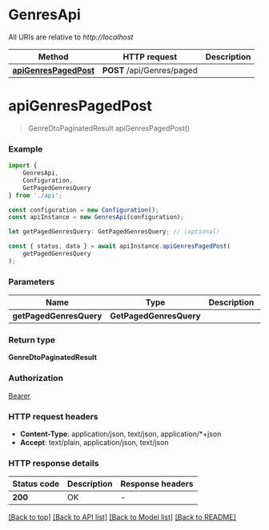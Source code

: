 # GenresApi

All URIs are relative to *http://localhost*

|Method | HTTP request | Description|
|------------- | ------------- | -------------|
|[**apiGenresPagedPost**](#apigenrespagedpost) | **POST** /api/Genres/paged | |

# **apiGenresPagedPost**
> GenreDtoPaginatedResult apiGenresPagedPost()


### Example

```typescript
import {
    GenresApi,
    Configuration,
    GetPagedGenresQuery
} from './api';

const configuration = new Configuration();
const apiInstance = new GenresApi(configuration);

let getPagedGenresQuery: GetPagedGenresQuery; // (optional)

const { status, data } = await apiInstance.apiGenresPagedPost(
    getPagedGenresQuery
);
```

### Parameters

|Name | Type | Description  | Notes|
|------------- | ------------- | ------------- | -------------|
| **getPagedGenresQuery** | **GetPagedGenresQuery**|  | |


### Return type

**GenreDtoPaginatedResult**

### Authorization

[Bearer](../README.md#Bearer)

### HTTP request headers

 - **Content-Type**: application/json, text/json, application/*+json
 - **Accept**: text/plain, application/json, text/json


### HTTP response details
| Status code | Description | Response headers |
|-------------|-------------|------------------|
|**200** | OK |  -  |

[[Back to top]](#) [[Back to API list]](../README.md#documentation-for-api-endpoints) [[Back to Model list]](../README.md#documentation-for-models) [[Back to README]](../README.md)

